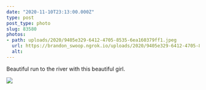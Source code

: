 ```yaml
---
date: "2020-11-10T23:13:00.000Z"
type: post 
post_type: photo
slug: 83580
photos: 
- path: uploads/2020/9405e329-6412-4705-8535-6ea160379ff1.jpeg
  url: https://brandon_swoop.ngrok.io/uploads/2020/9405e329-6412-4705-8535-6ea160379ff1.jpeg
  alt: 
---
```

Beautiful run to the river with this beautiful girl. 


![](/uploads/2020/9405e329-6412-4705-8535-6ea160379ff1.jpeg)

